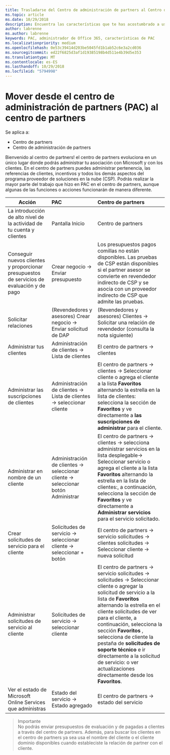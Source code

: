 ```yaml
---
title: Trasladarse del Centro de administración de partners al Centro de partners
ms.topic: article
ms.date: 10/29/2018
description: Encuentra las características que te has acostumbrado a usar en el Centro de administración de partners en el Centro de partners
author: labrenne
ms.author: labrenne
keywords: PAC, administrador de Office 365, características de PAC
ms.localizationpriority: medium
ms.openlocfilehash: 0e53c39414d203be5045fd1b1ab52c6e3a2cd036
ms.sourcegitcommit: ed22f6825d3af1d19385198b4d511e4b39d5e353
ms.translationtype: MT
ms.contentlocale: es-ES
ms.lasthandoff: 10/29/2018
ms.locfileid: "5794998"
---
```

# <a name="moving-from-partner-admin-center-pac-to-the-partner-center"></a>Mover desde el centro de administración de partners (PAC) al centro de partners

Se aplica a:
- Centro de partners
- Centro de administración de partners

Bienvenido al centro de partners! el centro de partners evoluciona en un único lugar donde podrás administrar tu asociación con Microsoft y con los clientes. En el centro de partners puedes administrar pertenencia, las referencias de clientes, incentivos y todos los demás aspectos del programa proveedor de soluciones en la nube (CSP). Podrás realizar la mayor parte del trabajo que hizo en PAC en el centro de partners, aunque algunas de las funciones o acciones funcionarán de manera diferente. 


|**Acción**   |**PAC**   |**Centro de partners**   |
|--------------|:--------------|:---------------|
|La introducción de alto nivel de la actividad de tu cuenta y clientes|Pantalla Inicio|Centro de partners|
|Conseguir nuevos clientes y proporcionar presupuestos de servicios de evaluación y de pago|Crear negocio -> Enviar presupuesto|Los presupuestos pagos comillas no están disponibles. Las pruebas de CSP están disponibles si el partner asesor se convierte en revendedor indirecto de CSP y se asocia con un proveedor indirecto de CSP que admite las pruebas. |
|Solicitar relaciones|(Revendedores y asesores) Crear negocio -> Enviar solicitud de DAP|(Revendedores y asesores) Clientes -> Solicitar una relación de revendedor (consulta la nota siguiente)|
|Administrar tus clientes|Administración de clientes -> Lista de clientes|El centro de partners -> clientes|
|Administrar las suscripciones de clientes|Administración de clientes -> Lista de clientes -> seleccionar cliente|El centro de partners -> clientes -> Seleccionar cliente o agrega el cliente a la lista **Favoritos** alternando la estrella en la lista de clientes: selecciona la sección de **Favoritos** y ve directamente a **las suscripciones de administrar** para el cliente.|
|Administrar en nombre de un cliente|Administración de clientes -> seleccionar cliente -> seleccionar botón Administrar|El centro de partners -> clientes -> selecciona administrar servicios en la lista desplegable-> Seleccionar servicio o agrega el cliente a la lista **Favoritos** alternando la estrella en la lista de clientes:, a continuación, selecciona la sección de **Favoritos** y ve directamente a **Administrar servicios** para el servicio solicitado.|
|Crear solicitudes de servicio para el cliente|Solicitudes de servicio -> seleccionar cliente -> seleccionar + botón | El centro de partners -> servicio solicitudes -> clientes solicitudes -> Seleccionar cliente -> nueva solicitud|
|Administrar solicitudes de servicio al cliente| Solicitudes de servicio -> seleccionar cliente|El centro de partners -> servicio solicitudes -> solicitudes -> Seleccionar cliente o agregar la solicitud de servicio a la lista de **Favoritos** alternando la estrella en el cliente solicitudes de ver para el cliente, a continuación, selecciona la sección **Favoritos** , selecciona de cliente la pestaña de **solicitudes de soporte técnico** e ir directamente a la solicitud de servicio: o ver actualizaciones directamente desde los **Favoritos**.|
|Ver el estado de Microsoft Online Services que administras|Estado del servicio -> Estado agregado|El centro de partners -> estado del servicio|

>Importante<br>
No podrás enviar presupuestos de evaluación y de pagadas a clientes a través del centro de partners. Además, para buscar los clientes en el centro de partners ya sea usa el nombre del cliente o el cliente dominio disponibles cuando estableciste la relación de partner con el cliente.